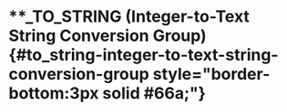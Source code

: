 # \*\*\_TO_STRING (Integer-to-Text String Conversion Group) {#to_string-integer-to-text-string-conversion-group style="border-bottom:3px solid #66a;"}
